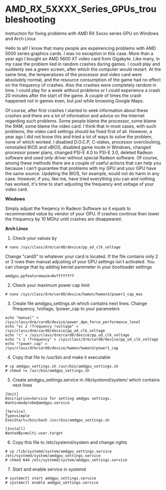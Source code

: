 # AMD_RX_5XXXX_Series_GPUs_troubleshooting
Instruction for fixing problems with AMD RX 5xxxx series GPU on Windows and Arch Linux

Hello to all! I know that many people are expeirencing problems with AMD 5000 series graphics cards. I was no exception in this case. More than a year ago I bought an AMD 5600 XT video card from Gigabyte. Like many, in my case the problem lied in random crashes during games. I could play and suddenly see a green screen, after which the computer would restart. At the same time, the temperatures of the processor and video card were absolutely normal, and the resource consumption of the game had no effect on the frequency of crashes. Also the crashes were completely random in time. I could play for a week without problems or I could experience a crash 20 minutes after the start of the game. A couple of times the crash happened not in games even, but just while browsing Google Maps.

Of course, after first crashes I started to seek information about these crashes and there are a lot of information and advice on the Internet regarding such problems. Some people blame the processor, some blame the RAM, some blame the video card. I think that in most cases, with such problems, the video card settings should be fixed first of all. However, a year ago I did not know this and tried a lot of ways to solve the problem, none of which worked. I disabled D.O.C.P, C-states, processor overclocking, reinstalled BIOS and vBIOS, disabled game mode in Windows, changed processor power plans, changed PSI-E 4.0 to PSI-E 3.0, deleted Radeon software and used only driver without special Radeon software. Of course, among these methods there are a couple of useful actions that can help you because I can't guarantee that problems with my GPU and your GPU have the same source. Updating the BIOS, for example, eould not do harm in any case. However, if you, like me, have tried everything you can and nothing has worked, it's time to start adjusting the frequency and voltage of your video card.

**Windows**

Simply adjust the freqency in Radeon Software so it equals to recommended value by vendor of your GPU. If crashes continue then lower the frequency by 10 MGhz until crashes are disappeared.

**Arch Linux**

1) Check your values by
```
# nano /sys/class/drm/card0/device/pp_od_clk_voltage
```
Change "card0" to whatever your card is located. If the file contains only 2 or 3 rows then manual adjusting of your GPU settings isn't activated. You can change that by adding kernel paremeter in your bootloader settings
```
amdgpu.ppfeaturemask=0xffffffff
```
2) Check your maximum power cap limit
```
# nano /sys/class/drm/card0/device/hwmon/hwmon3/power1_cap_max
```

3) Create file amdgpu_settings.sh which contains next lines. Change !frequency, !voltage, !power_cap to your parameters
```
echo "manual" > /sys/class/drm/card0/device/power_dpm_force_performance_level
echo "vc 2 !frequency !voltage" > /sys/class/drm/card0/device/pp_od_clk_voltage
echo "c" > /sys/class/drm/card0/device/pp_od_clk_voltage
echo "s 1 !frequency" > /sys/class/drm/card0/device/pp_od_clk_voltage
echo "!power_cap" > /sys/class/drm/card0/device/hwmon/hwmon3/power1_cap
```
4) Copy that file to /usr/bin and make it executable
```
# cp amdgpu_settings.sh /usr/bin/amdgpu_settings.sh
# chmod +x /usr/bin/amdgpu_settings.sh
```
5) Create amdgpu_settings.service in /lib/systemd/system/ which contains next lines
```
[Unit]
Description=Service for setting amdgpu settings.
Wants=modprobe@amdgpu.service

[Service]
Type=simple
ExecStart=/bin/bash /usr/bin/amdgpu_settings.sh

[Install]
WantedBy=multi-user.target
```
6) Copy this file to /etc/systemd/system and change rights
```
# cp /lib/systemd/system/amdgpu_settings.service /etc/systemd/system/amdgpu_settings.service
# chmod 644 /etc/systemd/system/amdgpu_settings.service
```
7) Start and enable service in systemd
```
# systemctl start amdgpu_settings.service
# systemctl enable amdgpu_settings.service
```
